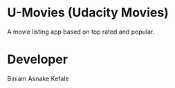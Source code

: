 # U-Movies (Udacity Movies)
A movie listing app based on top rated and popular.

# Developer
Biniam Asnake Kefale
